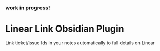 ### work in progress!

# Linear Link Obsidian Plugin

Link ticket/issue Ids in your notes automatically to full details on Linear
